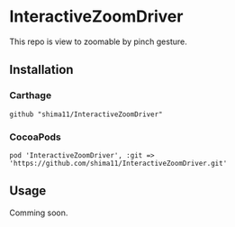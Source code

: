 # InteractiveZoomDriver
This repo is view to zoomable by pinch gesture.

## Installation

### Carthage

```
github "shima11/InteractiveZoomDriver"
```

### CocoaPods

```
pod 'InteractiveZoomDriver', :git => 'https://github.com/shima11/InteractiveZoomDriver.git'
```

## Usage
Comming soon.
